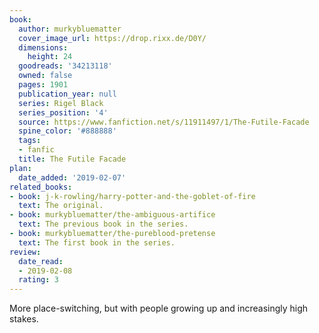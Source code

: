 ```yaml
---
book:
  author: murkybluematter
  cover_image_url: https://drop.rixx.de/D0Y/
  dimensions:
    height: 24
  goodreads: '34213118'
  owned: false
  pages: 1901
  publication_year: null
  series: Rigel Black
  series_position: '4'
  source: https://www.fanfiction.net/s/11911497/1/The-Futile-Facade
  spine_color: '#888888'
  tags:
  - fanfic
  title: The Futile Facade
plan:
  date_added: '2019-02-07'
related_books:
- book: j-k-rowling/harry-potter-and-the-goblet-of-fire
  text: The original.
- book: murkybluematter/the-ambiguous-artifice
  text: The previous book in the series.
- book: murkybluematter/the-pureblood-pretense
  text: The first book in the series.
review:
  date_read:
  - 2019-02-08
  rating: 3
---
```


More place-switching, but with people growing up and increasingly high stakes.
